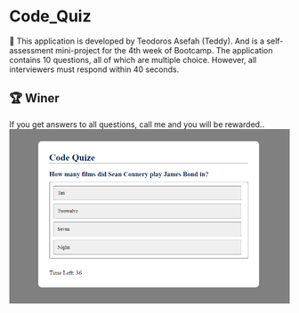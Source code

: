 # Code_Quiz
📝 This application is developed by  Teodoros Asefah (Teddy).
And is a self-assessment mini-project for the 4th week of Bootcamp.
The application contains 10 questions, all of which are multiple choice. 
However, all interviewers must respond within 40 seconds.
## 🏆 Winer
If you get answers to all questions, call me and you will be rewarded..
![Alt text](image.png)